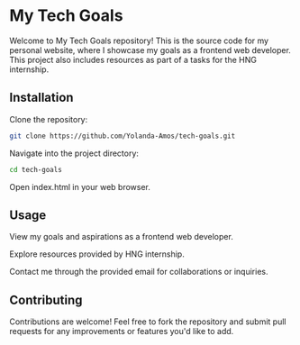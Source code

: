 # My Tech Goals

Welcome to My Tech Goals repository! This is the source code for my personal website, where I showcase my goals as a frontend web developer. This project also includes resources as part of a tasks for the HNG internship.

## Installation

Clone the repository:


```bash
git clone https://github.com/Yolanda-Amos/tech-goals.git
```

Navigate into the project directory:

```bash
cd tech-goals
```
Open index.html in your web browser.


## Usage

View my goals and aspirations as a frontend web developer.

Explore resources provided by HNG internship.

Contact me through the provided email for collaborations or inquiries.

## Contributing

Contributions are welcome! Feel free to fork the repository and submit pull requests for any improvements or features you'd like to add.
